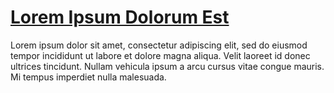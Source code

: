 # [Lorem Ipsum Dolorum Est](blogs/html/example.html)

Lorem ipsum dolor sit amet, consectetur adipiscing elit, sed do eiusmod tempor incididunt ut labore et dolore magna aliqua. Velit laoreet id donec ultrices tincidunt. Nullam vehicula ipsum a arcu cursus vitae congue mauris. Mi tempus imperdiet nulla malesuada.